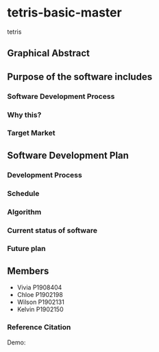 # tetris-basic-master

tetris
## Graphical Abstract

## Purpose of the software includes

### Software Development Process

### Why this?

### Target Market

## Software Development Plan

### Development Process

### Schedule

### Algorithm

### Current status of software

### Future plan

## Members
* Vivia P1908404 
* Chloe P1902198
* Wilson P1902131
* Kelvin P1902150

### Reference Citation

Demo:
